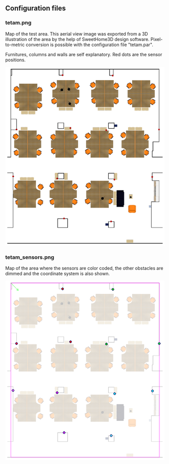 ## Configuration files

### tetam.png
Map of the test area. This aerial view image was exported from a 3D illustration of the area by the help of SweetHome3D design software. Pixel-to-metric conversion is possible with the configuration file "tetam.par".

Furnitures, columns and walls are self explanatory. Red dots are the sensor positions.

![Area Map](./tetam.png "Area Map")

### tetam_sensors.png
Map of the area where the sensors are color coded, the other obstacles are dimmed and the coordinate system is also shown.

![Area Map_with_Sensors](./tetam_sensors.png "Area Map with Sensors")

